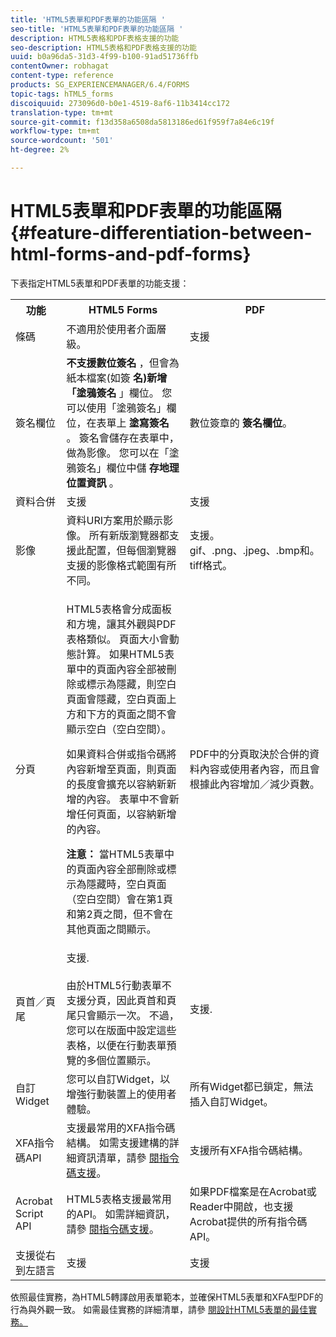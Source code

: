 ```yaml
---
title: 'HTML5表單和PDF表單的功能區隔 '
seo-title: 'HTML5表單和PDF表單的功能區隔 '
description: HTML5表格和PDF表格支援的功能
seo-description: HTML5表格和PDF表格支援的功能
uuid: b0a96da5-31d3-4f99-b100-91ad51736ffb
contentOwner: robhagat
content-type: reference
products: SG_EXPERIENCEMANAGER/6.4/FORMS
topic-tags: hTML5_forms
discoiquuid: 273096d0-b0e1-4519-8af6-11b3414cc172
translation-type: tm+mt
source-git-commit: f13d358a6508da5813186ed61f959f7a84e6c19f
workflow-type: tm+mt
source-wordcount: '501'
ht-degree: 2%

---
```



# HTML5表單和PDF表單的功能區隔 {#feature-differentiation-between-html-forms-and-pdf-forms}

下表指定HTML5表單和PDF表單的功能支援：

<table> 
 <tbody>
  <tr>
   <th>功能</th> 
   <th>HTML5 Forms</th> 
   <th>PDF</th> 
  </tr>
  <tr>
   <td>條碼<br /> </td> 
   <td>不適用於使用者介面層級。 </td> 
   <td>支援</td> 
  </tr>
  <tr>
   <td>簽名欄位<br /> </td> 
   <td><strong>不支援數位簽名</strong> ，但會為紙本檔案(如簽 <strong>名)新增「塗鴉簽名</strong> 」欄位。 您可以使用「塗鴉簽名」欄位，在表單上 <strong>塗寫簽名</strong> 。 簽名會儲存在表單中，做為影像。 您可以在「塗鴉簽名」欄位中儲 <strong>存地理位置資訊</strong> 。</td> 
   <td>數位簽章的 <strong>簽名欄位</strong>。</td> 
  </tr>
  <tr>
   <td>資料合併</td> 
   <td>支援</td> 
   <td>支援</td> 
  </tr>
  <tr>
   <td>影像</td> 
   <td>資料URI方案用於顯示影像。 所有新版瀏覽器都支援此配置，但每個瀏覽器支援的影像格式範圍有所不同。<br /> </td> 
   <td>支援。gif、.png、.jpeg、.bmp和。tiff格式。</td> 
  </tr>
  <tr>
   <td>分頁<br /> </td> 
   <td><p>HTML5表格會分成面板和方塊，讓其外觀與PDF表格類似。 頁面大小會動態計算。 如果HTML5表單中的頁面內容全部被刪除或標示為隱藏，則空白頁面會隱藏，空白頁面上方和下方的頁面之間不會顯示空白（空白空間）。</p> <p>如果資料合併或指令碼將內容新增至頁面，則頁面的長度會擴充以容納新新增的內容。 表單中不會新增任何頁面，以容納新增的內容。 </p> <p><strong>注意：</strong> 當HTML5表單中的頁面內容全部刪除或標示為隱藏時，空白頁面（空白空間）會在第1頁和第2頁之間，但不會在其他頁面之間顯示。</p> </td> 
   <td>PDF中的分頁取決於合併的資料內容或使用者內容，而且會根據此內容增加／減少頁數。</td> 
  </tr>
  <tr>
   <td>頁首／頁尾 </td> 
   <td>支援. <br /> <br /> 由於HTML5行動表單不支援分頁，因此頁首和頁尾只會顯示一次。 不過，您可以在版面中設定這些表格，以便在行動表單預覽的多個位置顯示。<br /> </td> 
   <td>支援.</td> 
  </tr>
  <tr>
   <td>自訂Widget</td> 
   <td>您可以自訂Widget，以增強行動裝置上的使用者體驗。<br /> </td> 
   <td>所有Widget都已鎖定，無法插入自訂Widget。<br /> </td> 
  </tr>
  <tr>
   <td>XFA指令碼API</td> 
   <td>支援最常用的XFA指令碼結構。 如需支援建構的詳細資訊清單，請參 <a href="/help/forms/using/scripting-support.md">閱指令碼支援</a>。</td> 
   <td>支援所有XFA指令碼結構。</td> 
  </tr>
  <tr>
   <td>Acrobat Script API </td> 
   <td>HTML5表格支援最常用的API。 如需詳細資訊，請參 <a href="/help/forms/using/scripting-support.md">閱指令碼支援</a>。</td> 
   <td>如果PDF檔案是在Acrobat或Reader中開啟，也支援Acrobat提供的所有指令碼API。</td> 
  </tr>
  <tr>
   <td>支援從右到左語言 </td> 
   <td>支援</td> 
   <td>支援</td> 
  </tr>
 </tbody>
</table>

依照最佳實務，為HTML5轉譯啟用表單範本，並確保HTML5表單和XFA型PDF的行為與外觀一致。 如需最佳實務的詳細清單，請參 [閱設計HTML5表單的最佳實務。](/help/forms/using/best-practices-for-html5-forms.md)

